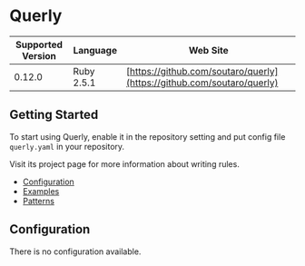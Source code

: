 # Querly

| Supported Version | Language | Web Site |
| ----------------- | -------- | -------- |
| 0.12.0 | Ruby 2.5.1 | [https://github.com/soutaro/querly](https://github.com/soutaro/querly) |

## Getting Started

To start using Querly, enable it in the repository setting and put config file `querly.yaml` in your repository.

Visit its project page for more information about writing rules.

* [Configuration](https://github.com/soutaro/querly/blob/master/manual/configuration.md)
* [Examples](https://github.com/soutaro/querly/blob/master/manual/examples.md)
* [Patterns](https://github.com/soutaro/querly/blob/master/manual/patterns.md)

## Configuration

There is no configuration available.


